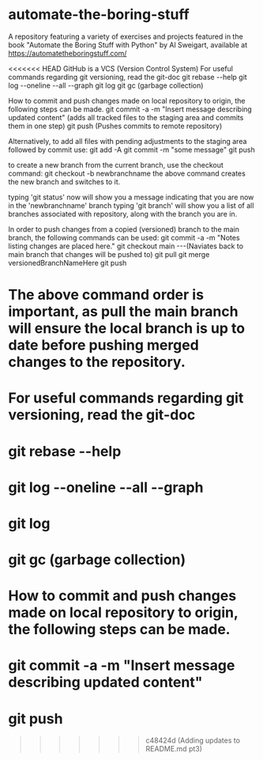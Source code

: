 # automate-the-boring-stuff
A repository featuring a variety of exercises and projects featured in the book "Automate the Boring Stuff with Python" by Al Sweigart, available at https://automatetheboringstuff.com/

<<<<<<< HEAD
GitHub is a VCS (Version Control System)
For useful commands regarding git versioning, read the git-doc
git rebase --help 
git log --oneline --all --graph
git log
git gc    (garbage collection)

How to commit and push changes made on local repository to origin, the following steps can be made.
git commit -a -m "Insert message describing updated content"  (adds all tracked files to the staging area and commits them in one step)
git push  (Pushes commits to remote repository)

Alternatively, to add all files with pending adjustments to the staging area followed by commit use:
git add -A
git commit -m "some message"
git push

to create a new branch from the current branch, use the checkout command:
git checkout -b newbranchname
the above command creates the new branch and switches to it.

typing 'git status' now will show you a message indicating that you are now in the 'newbranchname' branch
typing 'git branch' will show you a list of all branches associated with repository, along with the branch you are in.

In order to push changes from a copied (versioned) branch to the main branch, the following commands can be used:
git commit -a -m "Notes listing changes are placed here."
git checkout main  ---(Naviates back to main branch that changes will be pushed to)
git pull
git merge versionedBranchNameHere
git push

The above command order is important, as pull the main branch will ensure the local branch is up to date before pushing merged changes to the repository.
=======
# For useful commands regarding git versioning, read the git-doc
# git rebase --help 
# git log --oneline --all --graph
# git log
# git gc    (garbage collection)

# How to commit and push changes made on local repository to origin, the following steps can be made.
# git commit -a -m "Insert message describing updated content"
# git push
>>>>>>> c48424d (Adding updates to README.md pt3)

